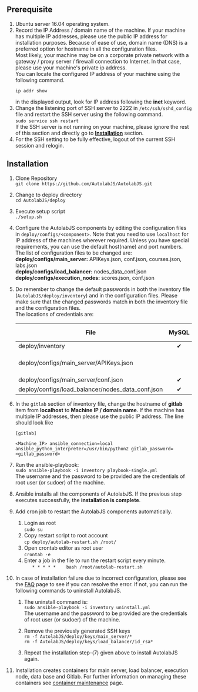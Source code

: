 Prerequisite
------------

1. Ubuntu server 16.04 operating system.
1. Record the IP Address / domain name of the machine. If your machine has multiple IP addresses, please use the public IP address for installation purposes. Because of ease of use, domain name (DNS) is a preferred option for hostname in all the configuration files.    
Most likely, your machine may be on a corporate private network with a gateway / proxy server / firewall connection to Internet. In that case, please use your machine's private ip address.    
You can locate the configured IP address of your machine using the following command.    
    ```
    ip addr show
    ```
    in the displayed output, look for IP address following the **inet** keyword.
1. Change the listening port of SSH server to 2222 in `/etc/ssh/sshd_config` file and restart the SSH server using
the following command.    
    `sudo service ssh restart`     
    If the SSH server is not running on your machine, please ignore the rest of this section and directly go to **[Installation](https://github.com/AutolabJS/AutolabJS/wiki/v0.2.0-Deployment-on-Single-Machine#installation)** section.
1. For the SSH setting to be fully effective, logout of the current SSH session and relogin.

Installation
------------

1. Clone Repository    
 `git clone https://github.com/AutolabJS/AutolabJS.git`
1. Change to deploy directory    
 `cd AutolabJS/deploy`
1. Execute setup script    
 `./setup.sh`
1. Configure the AutolabJS components by editing the configuration files in `deploy/configs/<component>`. Note that you need to use `localhost` for IP address of the machines wherever required. Unless you have special requirements, you can use the default host(name) and port numbers.    
The list of configuration files to be changed are:    
**deploy/configs/main_server:** APIKeys.json, conf.json, courses.json, labs.json    
**deploy/configs/load_balancer:** nodes_data_conf.json    
**deploy/configs/execution_nodes:** scores.json, conf.json    
1. Do remember to change the default passwords in both the inventory file (`AutolabJS/deploy/inventory`) and in the configuration files. Please make sure that the changed passwords match in both the inventory file and the configuration files.    
The locations of credentials are:    

    | File | MySQL  | GitLab | Main Server |
    |-------- |:----------:|:----------:|:----------:|
    | deploy/inventory | &#10004; | &#10004; |  |
    | deploy/configs/main_server/APIKeys.json |  |  | &#10004; (for /admin route) |
    | deploy/configs/main_server/conf.json | &#10004; | &#10004; |  |
    | deploy/configs/load_balancer/nodes_data_conf.json | &#10004; |  |  |

1. In the `gitlab` section of inventory file, change the hostname of **gitlab** item from **localhost** to **Machine IP / domain name**. If the machine has multiple IP addresses, then please use the public IP address. The line should look like    
    ```
    [gitlab]    

    <Machine_IP> ansible_connection=local ansible_python_interpreter=/usr/bin/python2 gitlab_password=<gitlab_password>
    ```
1. Run the ansible-playbook:    
   `sudo ansible-playbook -i inventory playbook-single.yml`    
   The username and the password to be provided are the credentials of root user  (or sudoer) of the machine.
1. Ansible installs all the components of AutolabJS. If the previous step executes successfully, the **installation is complete**.
1. Add cron job to restart the AutolabJS components automatically.
    1. Login as root    
       `sudo su`
    1. Copy restart script to root account    
       `cp deploy/autolab-restart.sh /root/`
    1. Open crontab editor as root user    
       `crontab -e`
    1. Enter a job in the file to run the restart script every minute.    
       `   * * * * *	bash /root/autolab-restart.sh`
1. In case of installation failure due to incorrect configuration, please see the [FAQ](https://github.com/AutolabJS/AutolabJS/wiki/v0.2.0-FAQs) page to see if you can resolve the error. If not, you can run the following commands to uninstall AutolabJS.    
    1. The uninstall command is:    
      `sudo ansible-playbook -i inventory uninstall.yml`    
   The username and the password to be provided are the credentials of root user  (or sudoer) of the machine.

    1. Remove the previously generated SSH keys    
       `rm -f AutolabJS/deploy/keys/main_server/*`    
       `rm -f AutolabJS/deploy/keys/load_balancer/id_rsa*`    

    1. Repeat the installation step-(7) given above to install AutolabJS again.

1. Installation creates containers for main server, load balancer, execution node, data base and Gitlab. For further information on managing these containers see [container maintenance](https://github.com/AutolabJS/AutolabJS/wiki/v0.2.0-Container-Maintenance) page.
